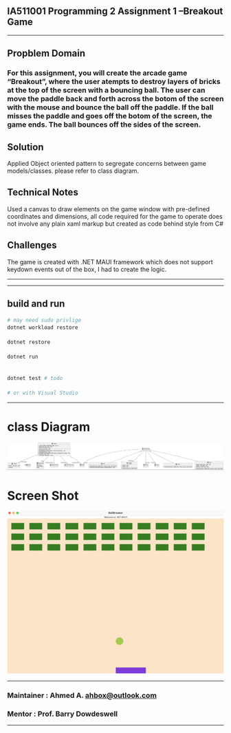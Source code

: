 ﻿
## IA511001 Programming 2 Assignment 1 –Breakout Game


---
## Propblem Domain
### For this assignment, you will create the arcade game “Breakout”, where the user atempts to destroy layers of bricks at the top of the screen with a bouncing ball. The user can move the paddle back and forth across the botom of the screen with the mouse and bounce the ball off the paddle. If the ball misses the paddle and goes off the botom of the screen, the game ends. The ball bounces off the sides of the screen.

## Solution
Applied Object oriented pattern to segregate concerns between game models/classes. please refer to class diagram.

## Technical Notes
Used a canvas to draw elements on the game window with pre-defined coordinates and dimensions, all code required for the game to operate does not involve any plain xaml markup but created as code behind style from C#

## Challenges
The game is created with .NET MAUI framework which does not support keydown events out of the box, I had to create the logic.

---
---
## build and run

```bash
# may need sudo privlige
dotnet workload restore 

dotnet restore

dotnet run


dotnet test # todo

# or with Visual Studio
```


---

# class Diagram
![](./screenshots/classdiagram.png)

# Screen Shot
![](./screenshots/prototype.png)

---

### Maintainer : Ahmed A. <ahbox@outlook.com>

### Mentor : Prof. Barry Dowdeswell

---
